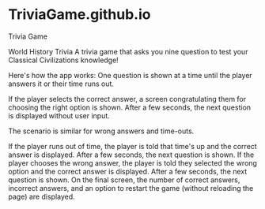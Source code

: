 # TriviaGame.github.io
Trivia Game 

World History Trivia
A trivia game that asks you nine question to test your Classical Civilizations knowledge!

Here's how the app works:
One question is shown at a time until the player answers it or their time runs out.

If the player selects the correct answer, a screen congratulating them for choosing the right option is shown. After a few seconds, the next question is displayed without user input.

The scenario is similar for wrong answers and time-outs.

If the player runs out of time, the player is told that time's up and the correct answer is displayed. After a few seconds, the next question is shown.
If the player chooses the wrong answer, the player is told they selected the wrong option and the correct answer is displayed. After a few seconds, the next question is shown.
On the final screen, the number of correct answers, incorrect answers, and an option to restart the game (without reloading the page) are displayed.
